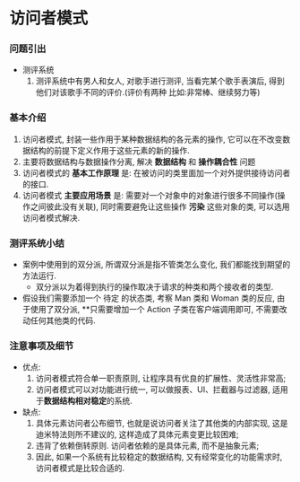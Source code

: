 # 访问者模式

### 问题引出

* 测评系统
  1. 测评系统中有男人和女人, 对歌手进行测评, 当看完某个歌手表演后, 得到他们对该歌手不同的评价.(评价有两种 比如:非常棒、继续努力等)



### 基本介绍

1. 访问者模式, 封装一些作用于某种数据结构的各元素的操作, 它可以在不改变数据结构的前提下定义作用于这些元素的新的操作.
2. 主要将数据结构与数据操作分离, 解决 **数据结构** 和 **操作耦合性** 问题
3. 访问者模式的 **基本工作原理** 是: 在被访问的类里面加一个对外提供接待访问者的接口.
4. 访问者模式 **主要应用场景** 是: 需要对一个对象中的对象进行很多不同操作(操作之间彼此没有关联), 同时需要避免让这些操作 **污染** 这些对象的类, 可以选用访问者模式解决.



### 测评系统小结

* 案例中使用到的双分派, 所谓双分派是指不管类怎么变化, 我们都能找到期望的方法运行.
  * 双分派以为着得到执行的操作取决于请求的种类和两个接收者的类型.
* 假设我们需要添加一个 待定 的状态类, 考察 Man 类和 Woman 类的反应, 由于使用了双分派, **只需要增加一个 Action 子类在客户端调用即可, 不需要改动任何其他类的代码.



### 注意事项及细节

* 优点:
  1. 访问者模式符合单一职责原则, 让程序具有优良的扩展性、灵活性非常高;
  2. 访问者模式可以对功能进行统一, 可以做报表、UI、拦截器与过滤器, 适用于**数据结构相对稳定**的系统.
* 缺点:
  1. 具体元素访问者公布细节, 也就是说访问者关注了其他类的内部实现, 这是迪米特法则所不建议的, 这样造成了具体元素变更比较困难;
  2. 违背了依赖倒转原则. 访问者依赖的是具体元素, 而不是抽象元素;
  3. 因此, 如果一个系统有比较稳定的数据结构, 又有经常变化的功能需求时, 访问者模式是比较合适的.




